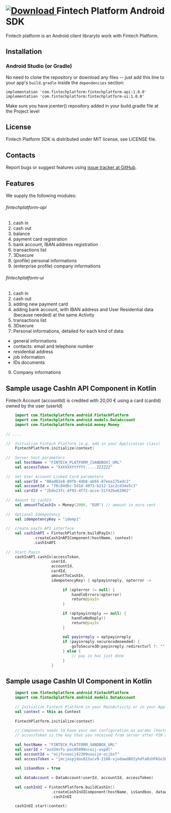 [ ![Download](https://api.bintray.com/packages/nabertech/fintech-android-sdk/fintechplatform/images/download.svg) ](https://bintray.com/nabertech/fintech-android-sdk/fintechplatform/_latestVersion)
Fintech Platform Android SDK
=================================================
Fintech platform is an Android client libraryto work with Fintech Platform.

Installation
-------------------------------------------------

### Android Studio (or Gradle)

No need to clone the repository or download any files -- just add this line to your app's `build.gradle` inside the `dependencies` section:

    implementation 'com.fintechplatform:fintechplatform-api:1.0.0'
    implementation 'com.fintechplatform:fintechplatform-ui:1.0.0'

Make sure you have jcenter() repository added in your build.gradle file at the Project level

License
-------------------------------------------------
Fintech Platform SDK is distributed under MIT license, see LICENSE file.


Contacts
-------------------------------------------------
Report bugs or suggest features using
[issue tracker at GitHub](https://github.com/DWAplatform/fintech-platform-sdk-android/issues).

Features
-------------------------------------------------
We supply the following modules:

###### fintechplatform-api

1. cash in 
2. cash out
3. balance
4. payment card registration
5. bank account, IBAN address registration
6. transactions list
7. 3Dsecure
8. (profile) personal informations
9. (enterprise profile) company informations

###### fintechplatform-ui
1. cash in 
2. cash out
4. adding new payment card
5. adding bank account, with IBAN address and User Residential data (because needed) at the same Activity
6. transactions list
7. 3Dsecure
8. Personal informations, detailed for each kind of data: 
* general informations
* contacts: email and telephone number
* residential address
* job information
* IDs documents
9. Company informations


Sample usage CashIn API Component in Kotlin
-------------------------------------------------

Fintech Account (accountId) is credited with 20,00 € using a card (cardId) owned by the user (userId)


```kotlin
    import com.fintechplatform.android.FintechPlatform
    import com.fintechplatform.android.models.DataAccount
    import com.fintechplatform.android.money.Money
    
// ....
    
//  Initialize Fintech Platform (e.g. add in your Application class)
    FintechPlatform.initialize(context)
   
//  Server host parameters
    val hostName = "FINTECH_PLATFORM_[SANDBOX]_URL"
    val accessToken = "XXXXXXYYYYYY.....ZZZZZZ"
    
//  Set User Account Linked Card parameters
    val userId = "08ad02e8-89fb-44b8-ab65-87eea175adc2"
    val accountId = "f0c84dbc-5d1d-4973-b212-1ac2cd34e5c3"
    val cardId = "2bde23fc-df93-4ff2-acce-51f42be62062"
    
//  Amount to cashIn
    val amountToCashIn = Money(2000, "EUR") // amount in euro cent
    
//  Optional Idempotency
    val idempotencyKey = "idemp1"
    
//  create payIn API interface
    val cashInAPI = FintechPlatform.buildPayIn()
            .createCashInAPIComponent(hostName, context)
            .cashInAPI
     
//  Start Payin
    cashInAPI.cashIn(accessToken, 
                    userId,
                    accountId,
                    cardId,
                    amountToCashIn,
                    idempotencyKey) { optpayinreply, opterror ->
             
                         if (opterror != null) {
                             handleErrors(opterror)
                             return@payIn
                         }
             
                         if (optpayinreply == null) {
                             handleNoReply()
                             return@payIn
                         }
                         
                         val payinreply = optpayinreply
                         if (payinreply.securecodeneeded) {
                             goToSecure3D(payinreply.redirecturl ?: "")
                         } else {
                             // pay in has just done
                         }
                    }
```
Sample usage CashIn UI Component in Kotlin
-------------------------------------------------
```kotlin
    import com.fintechplatform.android.FintechPlatform
    import com.fintechplatform.android.models.DataAccount
    
    // Initialize Fintech Platform in your MainActivity or in your Application onCreate, and give it Context params
    val context = this as Context
    
    FintechPlatform.initialize(context)
    
    // Components needs to have your own configuration as params (hostname, userid, accountid and token access to the platform)
    // accessToken is the key that you received from server after PIN authentication process.
     
    val hostName = "FINTECH_PLATFORM_SANDBOX_URL"
    val userId = "asd34vfs-poc05098ncoij-aspdl"
    val accountId = "oijfvsoeij42309uvoije-oijbsf"
    val accessToken = "jmcjaspjdas023ucv9-2108-vjodawdBOIyhdfa0shPASo384-dcpaos-2edas"
    
    val isSandbox = true
      
    val dataAccount = DataAccount(userId, accountId, accessToken)
    
    val cashInUI = FintechPlatform.buildCashIn()
                    .createCashInUIComponent(hostName, isSandbox, dataAccount)
                    .cashInUI
                    
    cashInUI.start(context)
    
```
